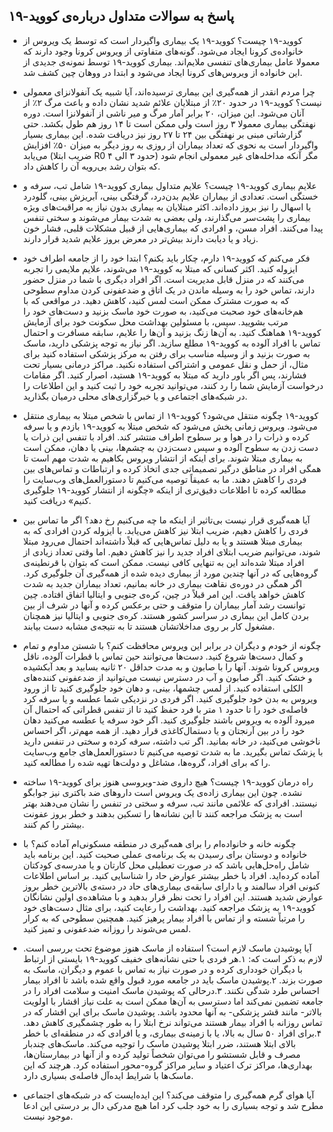 ## پاسخ به سوالات متداول درباره‌ی کووید-۱۹

+ کووید-۱۹ چیست؟ 
کووید-۱۹ یک بیماری واگیردار است که توسط یک ویروس از خانواده‌ی کرونا ایجاد می‌شود. گونه‌های متفاوتی از ویروس کرونا وجود دارند که معمولا عامل بیماری‌های تنفسی ملایم‌اند. بیماری کووید-۱۹ توسط نمونه‌ی جدیدی از این خانواده از ویروس‌های کرونا ایجاد می‌شود و ابتدا در ووهان چین کشف شد. 

+ چرا مردم انقدر از همه‌گیری این بیماری ترسیده‌اند، آیا شبیه یک آنفولانزای معمولی نیست؟
کووید-۱۹ در حدود ۲۰٪ از مبتلایان علائم شدید نشان داده و باعث مرگ ۲٪ از آنان می‌شود. این میزان، ۲۰ برابر آمار مرگ و میر ناشی از آنفولانزا است. دوره نهفتگی بیماری معمولا ۳ روز است ولی ممکن است تا ۱۴ روز هم طول بکشد. حتی گزارشاتی مبنی بر نهفتگی بین ۲۴ تا ۲۷ روز نیز دریافت شده. این بیماری بسیار واگیردار است به نحوی که تعداد بیماران از روزی به روز دیگر به میزان ۵۰٪ افزایش می‌یابد (ضریب ابتلا R0 حدود ۳ الی ۴) مگر آنکه مداخله‌های غیر معمولی انجام شود که بتوان رشد بی‌رویه آن را کاهش داد. 

+ علایم بیماری کووید-۱۹ چیست؟
علایم متداول بیماری کووید-۱۹ شامل تب، سرفه و خستگی است. تعدادی از بیماران علایم بدن‌درد، گرفتگی بینی، آبریزش بینی، گلودرد یا اسهال را نیز بروز داده‌اند. اکثر مبتلایان به بیماری بدون نیاز به مراقبت‌های ویژه بیماری را پشت‌سر می‌گذارند، ولی بعضی به شدت بیمار می‌شوند و سختی تنفس پیدا می‌کنند. افراد مسن، و افرادی که بیماری‌هایی از قبیل مشکلات قلبی، فشار خون زیاد و یا دیابت دارند بیش‌تر در معرض بروز علایم شدید قرار دارند. 

+ فکر می‌کنم که کووید-۱۹ دارم، چکار باید بکنم؟
ابتدا خود را از جامعه اطراف خود ایزوله کنید. اکثر کسانی که مبتلا به کووید-۱۹ می‌شوند، علایم ملایمی را تجربه می‌کنند که در منزل قابل مدیریت است. اگر افراد دیگری با شما در منزل حضور دارند، تماس خود را به وسیله ماندن در یک اتاق و ضدعفونی کردن مداوم سطوحی که به صورت مشترک ممکن است لمس کنید، کاهش دهید. در مواقعی که با هم‌خانه‌های خود صحبت می‌کنید، به صورت خود ماسک بزنید و دست‌های خود را مرتب بشویید. سپس، با مسئولین بهداشت محل سکونت خود برای آزمایش کووید-۱۹ هماهنگ کنید. به آن‌ها زنگ بزنید و آن‌ها را علایم، سابقه مسافرت و احتمال تماس با افراد آلوده به کووید-۱۹ مطلع سازید. اگر نیاز به توجه پزشکی دارید، ماسک به صورت بزنید و از وسیله مناسب برای رفتن به مرکز پزشکی استفاده کنید برای مثال، از حمل و نقل عمومی و اشتراکی استفاده نکنید. مراکز درمانی بسیار تحت فشارند، پس اگر باور دارید که مبتلا به کووید-۱۹ هستید، اصرار کنید. اگر مقامات درخواست آزمایش شما را رد کنند، می‌توانید تجربه خود را ثبت کنید و این اطلاعات را در شبکه‌های اجتماعی و یا خبرگزاری‌های محلی درمیان بگذارید. 

+ کووید-۱۹ چگونه منتقل می‌شود؟
کووید-۱۹ از تماس با شخص مبتلا به بیماری منتقل می‌شود. ویروس زمانی پخش می‌شود که شخص مبتلا به کووید-۱۹ بازدم و یا سرفه کرده و ذرات را در هوا و بر سطوح اطراف منتشر کند. افراد با تنفس این ذرات یا دست زدن به سطوح آلوده و سپس دست‌زدن به چشم‌ها، بینی یا دهان، ممکن است به بیماری مبتلا شوند. برای اینکه از انتشار ویروس بکاهیم به شدت مهم است تا همگی افراد در مناطق درگیر تصمیماتی جدی اتخاذ کرده و ارتباطات و تماس‌های بین فردی را کاهش دهند. ما به عمیقاً توصیه می‌کنیم تا دستورالعمل‌های وب‌سایت را مطالعه کرده تا اطلاعات دقیق‌تری از اینکه «چگونه از انتشار کووید-۱۹ جلوگیری کنیم» دریافت کنید. 

+ آیا همه‌گیری قرار نیست بی‌تاثیر از اینکه ما چه می‌کنیم رخ دهد؟
اگر ما تماس بین فردی را کاهش دهیم، ضریب ابتلا نیز کاهش می‌یابد. با ایزوله کردن افرادی که به بیماری مبتلا هستند و یا به دلیل تماس‌هایی که قبلاً داشته‌اند احتمال می‌رود مبتلا شوند، می‌توانیم ضریب ابتلای افراد جدید را نیز کاهش دهیم. اما وقتی تعداد زیادی از افراد مبتلا شده‌اند این به تنهایی کافی نیست. ممکن است که بتوان با قرنطینه‌ی گروه‌هایی که در آنها چندین مورد از بیماری دیده شده از همه‌گیری آن جلوگیری کرد. اگر همگی در دوره‌ی نقاهت بیماری در خانه بمانیم، تعداد بیماران جدید به شدت کاهش خواهد یافت. این امر قبلاً در چین، کره‌ی جنوبی و ایتالیا اتفاق افتاده. چین توانست رشد آمار بیماران را متوقف و حتی برعکس کرده و آنها در شرف از بین بردن کامل این بیماری در سراسر کشور هستند. کره‌ی جنوبی و ایتالیا نیز همچنان مشغول کار بر روی مداخلاتشان هستند تا به نتیجه‌ی مشابه دست بیابند. 

+ چگونه از خودم و دیگران در برابر این ویروس محافظت کنم؟
با شستن مداوم و تمام و کمال دست‌ها شروع کنید. دست‌ها می‌توانند حین تماس با قطرات آلوده، ناقل ویروس کرونا شوند. آنها را با صابون و به مدت حداقل ۲۰ ثانیه بسابید و بعد آبکشیده و خشک کنید. اگر صابون و آب در دسترس نیست می‌توانید از ضدعفونی کننده‌های الکلی استفاده کنید. از لمس چشمها، بینی، و دهان خود جلوگیری کنید تا از ورود ویروس به بدن خود جلوگیری کنید. اگر فردی در نزدیکی شما عطسه و یا سرفه کرد فاصله‌ی خود را تا حدود ۱ متر با فرد حفظ کنید تا از تنفس قطراتی که احتمال آن میرود آلوده به ویروس باشند جلوگیری کنید. اگر خود سرفه یا عطسه می‌کنید دهان خود را در بین آرنجتان و یا دستمال‌کاغذی قرار دهید. از همه مهم‌تر، اگر احساس ناخوشی می‌کنید، در خانه بمانید. اگر تب داشته، سرفه کرده و سختی در تنفس دارید با پزشک تماس بگیرید. ما به شدت توصیه می‌کنیم تا دستورالعمل‌های جامع وب‌سایت را که برای افراد، گروه‌ها، مشاغل و دولت‌ها تهیه شده را مطالعه کنید. 

+ راه درمان کووید-۱۹ چیست؟
هیچ داروی ضد-ویروسی هنوز برای کووید-۱۹ ساخته نشده. چون این بیماری زاده‌ی یک ویروس است داروهای ضد باکتری نیز جوابگو نیستند. افرادی که علائمی مانند تب، سرفه و سختی در تنفس را نشان می‌دهند بهتر است به پزشک مراجعه کنند تا این نشانه‌ها را تسکین بدهند و خطر بروز عفونت بیشتر را کم کنند. 

+ چگونه خانه و خانواده‌ام را برای همه‌گیری در منطقه مسکونی‌ام آماده کنم؟
با خانواده و دوستان برای رسیدن به یک برنامه‌ی عملی صحبت کنید. این برنامه باید شامل راه‌حل‌هایی باشد که در صورت تعطیلی محل کارتان و یا مدرسه‌ی کودکتان آماده کرده‌اید. افراد با خطر بیشتر عوارض حاد را شناسایی کنید. بر اساس اطلاعات کنونی افراد سالمند و یا دارای سابقه‌ی بیماری‌های حاد در دسته‌ی بالاترین خطر بروز عوارض شدید هستند. این افراد را تحت نظر قرار بدهید و با مشاهده‌ی اولین نشانگان کووید-۱۹ به پزشک مراجعه کنید. بهداشت را رعایت کنید، برای مثال دست‌های خود را مرتباً شسته و از تماس با افراد بیمار پرهیز کنید. همچنین سطوحی که به کرار لمس می‌شوند را روزانه ضدعفونی و تمیز کنید. 

+ آیا پوشیدن ماسک لازم است؟
استفاده از ماسک هنوز موضوع تحت بررسی است. لازم به ذکر است که:
۱.هر فردی با حتی نشانه‌های خفیف کووید-۱۹ بایستی از ارتباط با دیگران خودداری کرده و در صورت نیاز به تماس با عموم و دیگران، ماسک به صورت بزند. 
۲.پوشیدن ماسک باید در جامعه مورد قبول واقع شده باشد تا افراد بیمار احساس طرد شدگی نکنند. 
۳.درحالی که پوشیدن ماسک امنیت و سلامت افراد را در جامعه تضمین نمی‌کند اما دسترسی به آن‌ها ممکن است به علت نیاز اقشار با اولویت بالاتر- مانند قشر پزشکی- به آنها محدود باشد. پوشیدن ماسک برای این اقشار که در تماس روزانه با افراد بیمار هستند می‌تواند نرخ ابتلا را به طور چشمگیری کاهش دهد. 
۴.برای افراد ۵۰ سال به بالا، یا با زمینه‌ی بیماری، و یا افرادی که در منطقه‌ای با خطر بالای ابتلا هستند، ضرر ابتلا پوشیدن ماسک را توجیه می‌کند. ماسک‌های چندبار مصرف و قابل شستشو را می‌توان شخصاً تولید کرده و از آنها در بیمارستان‌ها، بهداری‌ها، مراکز ترک اعتیاد و سایر مراکز گروه-محور استفاده کرد. هرچند که این ماسک‌ها با شرایط ایده‌آل فاصله‌ی بسیاری دارد. 

+ آیا هوای گرم همه‌گیری را متوقف می‌کند؟
این ایده‌ایست که در شبکه‌های اجتماعی مطرح شد و توجه‌ بسیاری را به خود جلب کرد اما هیچ مدرکی دال بر درستی این ادعا موجود نیست. 
